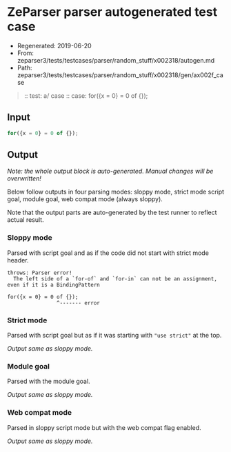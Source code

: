 # ZeParser parser autogenerated test case

- Regenerated: 2019-06-20
- From: zeparser3/tests/testcases/parser/random_stuff/x002318/autogen.md
- Path: zeparser3/tests/testcases/parser/random_stuff/x002318/gen/ax002f_case

> :: test: a/ case
> :: case: for({x = 0} = 0 of {});

## Input


`````js
for({x = 0} = 0 of {});
`````

## Output

_Note: the whole output block is auto-generated. Manual changes will be overwritten!_

Below follow outputs in four parsing modes: sloppy mode, strict mode script goal, module goal, web compat mode (always sloppy).

Note that the output parts are auto-generated by the test runner to reflect actual result.

### Sloppy mode

Parsed with script goal and as if the code did not start with strict mode header.

`````
throws: Parser error!
  The left side of a `for-of` and `for-in` can not be an assignment, even if it is a BindingPattern

for({x = 0} = 0 of {});
                ^------- error
`````

### Strict mode

Parsed with script goal but as if it was starting with `"use strict"` at the top.

_Output same as sloppy mode._

### Module goal

Parsed with the module goal.

_Output same as sloppy mode._

### Web compat mode

Parsed in sloppy script mode but with the web compat flag enabled.

_Output same as sloppy mode._
